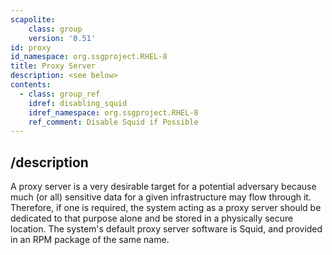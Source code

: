 ```yaml
---
scapolite:
    class: group
    version: '0.51'
id: proxy
id_namespace: org.ssgproject.RHEL-8
title: Proxy Server
description: <see below>
contents:
  - class: group_ref
    idref: disabling_squid
    idref_namespace: org.ssgproject.RHEL-8
    ref_comment: Disable Squid if Possible
---
```



## /description

A
proxy server is a very desirable target for a potential adversary
because much (or all) sensitive data for a given infrastructure may flow
through it. Therefore, if one is required, the system acting as a proxy
server should be dedicated to that purpose alone and be stored in a
physically secure location. The system\'s default proxy server software
is Squid, and provided in an RPM package of the same name.
